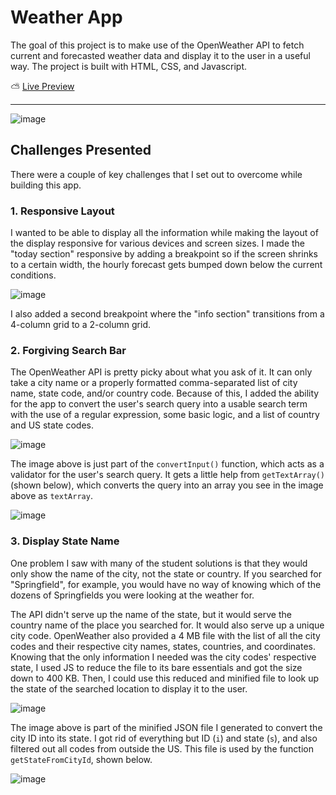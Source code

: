 # Weather App

The goal of this project is to make use of the OpenWeather API to fetch current and forecasted weather data and display it to the user in a useful way. The project is built with HTML, CSS, and Javascript.

⛅ [Live Preview](https://michaelbenzinger.github.io/weather-app/)

<hr>

![image](https://user-images.githubusercontent.com/85148502/142478891-4f663349-ce8d-40d3-9014-0397e4d405f2.png)

## Challenges Presented

There were a couple of key challenges that I set out to overcome while building this app.

### 1. Responsive Layout

I wanted to be able to display all the information while making the layout of the display responsive for various devices and screen sizes. I made the "today section" responsive by adding a breakpoint so if the screen shrinks to a certain width, the hourly forecast gets bumped down below the current conditions.

![image](https://user-images.githubusercontent.com/85148502/142478124-557460e1-1980-46e1-9816-d4ea2afda07f.png)

I also added a second breakpoint where the "info section" transitions from a 4-column grid to a 2-column grid.

### 2. Forgiving Search Bar

The OpenWeather API is pretty picky about what you ask of it. It can only take a city name or a properly formatted comma-separated list of city name, state code, and/or country code. Because of this, I added the ability for the app to convert the user's search query into a usable search term with the use of a regular expression, some basic logic, and a list of country and US state codes.

![image](https://user-images.githubusercontent.com/85148502/142479208-9a0aafda-4470-4ccf-994b-f3f1fbe37113.png)

The image above is just part of the ```convertInput()``` function, which acts as a validator for the user's search query. It gets a little help from ```getTextArray()``` (shown below), which converts the query into an array you see in the image above as ```textArray```.

![image](https://user-images.githubusercontent.com/85148502/142479429-cd300d54-5350-4391-9e35-6369a7480767.png)

### 3. Display State Name

One problem I saw with many of the student solutions is that they would only show the name of the city, not the state or country. If you searched for "Springfield", for example, you would have no way of knowing which of the dozens of Springfields you were looking at the weather for.

The API didn't serve up the name of the state, but it would serve the country name of the place you searched for. It would also serve up a unique city code. OpenWeather also provided a 4 MB file with the list of all the city codes and their respective city names, states, countries, and coordinates. Knowing that the only information I needed was the city codes' respective state, I used JS to reduce the file to its bare essentials and got the size down to 400 KB. Then, I could use this reduced and minified file to look up the state of the searched location to display it to the user.

![image](https://user-images.githubusercontent.com/85148502/142480126-67555709-857e-4533-8154-cedceee086d6.png)

The image above is part of the minified JSON file I generated to convert the city ID into its state. I got rid of everything but ID (```i```) and state (```s```), and also filtered out all codes from outside the US. This file is used by the function ```getStateFromCityId```, shown below.

![image](https://user-images.githubusercontent.com/85148502/142480489-41c02bbb-e9ac-4cc0-b3c7-7eaacaf78c56.png)
